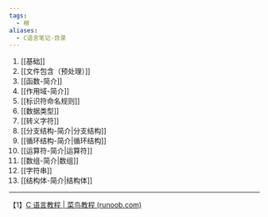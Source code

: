 ```yaml
---
tags:
  - 根
aliases:
  - C语言笔记-目录
---
```

1. [[基础]]
2. [[文件包含（预处理）]]
3. [[函数-简介]]
4. [[作用域-简介]]
5. [[标识符命名规则]]
6. [[数据类型]]
7. [[转义字符]]
8. [[分支结构-简介|分支结构]]
9. [[循环结构-简介|循环结构]]
10. [[运算符-简介|运算符]]
11. [[数组-简介|数组]]
12. [[字符串]]
13. [[结构体-简介|结构体]]




---
【1】[C 语言教程 | 菜鸟教程 (runoob.com)](https://www.runoob.com/cprogramming/c-tutorial.html)